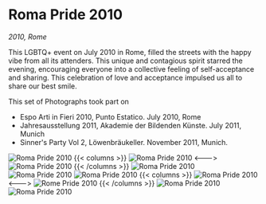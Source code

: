 # Roma Pride 2010

_2010, Rome_

This LGBTQ+ event on July 2010 in Rome, filled the streets with the happy vibe from all its attenders. This unique and contagious spirit starred the evening, encouraging everyone into a collective feeling of self-acceptance and sharing. This celebration of love and acceptance impulsed us all to share our best smile.

This set of Photographs took part on

- Espo Arti in Fieri 2010, Punto Estatico. July 2010, Rome
- Jahresausstellung 2011, Akademie der Bildenden Künste. July 2011, Munich
- Sinner's Party Vol 2, Löwenbräukeller. November 2011, Munich.

![Roma Pride 2010](/images/rome-pride_01.jpg)
{{< columns >}} <!-- begin columns block -->
![Roma Pride 2010](/images/rome-pride_08.jpg)
<---> <!-- magic separator, between columns -->
![Roma Pride 2010](/images/rome-pride_10.jpg)
{{< /columns >}}
![Roma Pride 2010](/images/rome-pride_02.jpg)
![Roma Pride 2010](/images/rome-pride_03.jpg)
![Roma Pride 2010](/images/rome-pride_04.jpg)
{{< columns >}} <!-- begin columns block -->
![Roma Pride 2010](/images/rome-pride_07.jpg)
<---> <!-- magic separator, between columns -->
![Rome Pride 2010](/images/rome-pride_09.jpg)
{{< /columns >}}
![Roma Pride 2010](/images/rome-pride_05.jpg)
![Roma Pride 2010](/images/rome-pride_06.jpg)
